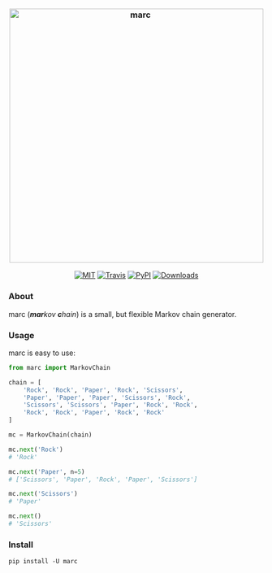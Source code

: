 <h3 align="center">
  <img src="https://raw.githubusercontent.com/maxhumber/marc/master/marc.png" width="500px" alt="marc">
</h3>
<p align="center">
  <a href="https://opensource.org/licenses/MIT"><img alt="MIT" src="https://img.shields.io/github/license/maxhumber/marc.svg"></a>
  <a href="https://travis-ci.org/maxhumber/marc"><img alt="Travis" src="https://img.shields.io/travis/maxhumber/marc.svg"></a>
  <a href="https://pypi.python.org/pypi/marc"><img alt="PyPI" src="https://img.shields.io/pypi/v/marc.svg"></a>
  <a href="https://pepy.tech/project/marc"><img alt="Downloads" src="https://pepy.tech/badge/marc"></a>
</p>


### About

marc (<I>**mar**kov **c**hain</I>) is a small, but flexible Markov chain generator.

### Usage

marc is easy to use:

```python
from marc import MarkovChain

chain = [
    'Rock', 'Rock', 'Paper', 'Rock', 'Scissors',
    'Paper', 'Paper', 'Paper', 'Scissors', 'Rock',
    'Scissors', 'Scissors', 'Paper', 'Rock', 'Rock',
    'Rock', 'Rock', 'Paper', 'Rock', 'Rock'
]

mc = MarkovChain(chain)

mc.next('Rock')
# 'Rock'

mc.next('Paper', n=5)
# ['Scissors', 'Paper', 'Rock', 'Paper', 'Scissors']

mc.next('Scissors')
# 'Paper'

mc.next()
# 'Scissors'
```

### Install

```
pip install -U marc
```

